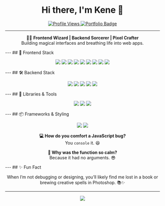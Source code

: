 <!-- Header Image (optional) -->
<!--
[![Header](https://avatars.githubusercontent.com/u/49237742?s=400&u=73d9f2e744a04b17927062e4c68693c80c8c32dd&v=4 "Header")](https://github.com/kenechvkwv)
-->

<h1 align="center">Hi there, I'm Kene 👋</h1>

<p align="center">
  <a href="https://github.com/kenechvkwv">
    <img
      src="https://komarev.com/ghpvc/?username=kenechvkwv&color=40c463&label=Profile+Views"
      alt="Profile Views"
    />
  </a>
  <a href="https://kenechvkwv.github.io" target="_blank">
    <img
      src="https://img.shields.io/badge/Portfolio-Visit-blue?style=flat-square&logo=githubpages"
      alt="Portfolio Badge"
    />
  </a>
</p>

---

<p align="center">
  🧙‍♂️ <strong>Frontend Wizard | Backend Sorcerer | Pixel Crafter</strong> <br />
  Building magical interfaces and breathing life into web apps.
</p>

--- ## 🎨 Frontend Stack

<p align="center">
  <img
    src="https://img.shields.io/badge/HTML5-E34F26?style=for-the-badge&logo=html5&logoColor=white"
  />
  <img
    src="https://img.shields.io/badge/CSS3-1572B6?style=for-the-badge&logo=css3&logoColor=white"
  />
  <img
    src="https://img.shields.io/badge/JavaScript-F7DF1E?style=for-the-badge&logo=javascript&logoColor=black"
  />
  <img
    src="https://img.shields.io/badge/TypeScript-007ACC?style=for-the-badge&logo=typescript&logoColor=white"
  />
  <img
    src="https://img.shields.io/badge/React-20232a?style=for-the-badge&logo=react&logoColor=61DAFB"
  />
  <img
    src="https://img.shields.io/badge/React%20Native-20232a?style=for-the-badge&logo=react&logoColor=61DAFB"
  />
  <img
    src="https://img.shields.io/badge/Vite-646CFF?style=for-the-badge&logo=vite&logoColor=white"
  />
  <img
    src="https://img.shields.io/badge/Alpine.js-23A8D7?style=for-the-badge&logo=alpine.js&logoColor=white"
  />
  <img
    src="https://img.shields.io/badge/jQuery-0769AD?style=for-the-badge&logo=jquery&logoColor=white"
  />
</p>

--- ## 🛠 Backend Stack

<p align="center">
  <img
    src="https://img.shields.io/badge/PHP-777BB4?style=for-the-badge&logo=php&logoColor=white"
  />
  <img
    src="https://img.shields.io/badge/Laravel-FF2D20?style=for-the-badge&logo=laravel&logoColor=white"
  />
  <img
    src="https://img.shields.io/badge/MySQL-00f?style=for-the-badge&logo=mysql&logoColor=white"
  />
  <img
    src="https://img.shields.io/badge/Node.js-339933?style=for-the-badge&logo=node.js&logoColor=white"
  />
  <img
    src="https://img.shields.io/badge/Express.js-404D59?style=for-the-badge&logo=express&logoColor=white"
  />
</p>

--- ## 🧰 Libraries & Tools

<p align="center">
  <img
    src="https://img.shields.io/badge/Git-F05033?style=for-the-badge&logo=git&logoColor=white"
  />
  <img
    src="https://img.shields.io/badge/Figma-F24E1E?style=for-the-badge&logo=figma&logoColor=white"
  />
  <img
    src="https://img.shields.io/badge/Photoshop-31A8FF?style=for-the-badge&logo=adobephotoshop&logoColor=white"
  />
</p>

--- ## 📦 Frameworks & Styling

<p align="center">
  <img
    src="https://img.shields.io/badge/Bootstrap-563D7C?style=for-the-badge&logo=bootstrap&logoColor=white"
  />
  <img
    src="https://img.shields.io/badge/Tailwind_CSS-38B2AC?style=for-the-badge&logo=tailwind-css&logoColor=white"
  />
</p>


<p align="center">
  <strong>💻 How do you comfort a JavaScript bug?</strong><br />
  You <code>console</code> it. 😆
</p>

<p align="center">
  <strong>🤖 Why was the function so calm?</strong><br />
  Because it had no arguments. 😎
</p>

--- ## ✨ Fun Fact

<p align="center">
  When I’m not debugging or designing, you’ll likely find me lost in a book or
  brewing creative spells in Photoshop. 📚✨
</p>

---

<p align="center">
  <img
    src="https://github-readme-streak-stats.herokuapp.com?user=kenechvkwv&theme=react&hide_border=true"
  />
</p>
